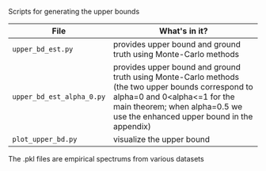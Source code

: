 Scripts for generating the upper bounds  

File | What's in it?
--- | ---
`upper_bd_est.py` | provides upper bound and ground truth using Monte-Carlo methods  
`upper_bd_est_alpha_0.py` | provides upper bound and ground truth using Monte-Carlo methods (the two upper bounds correspond to alpha=0 and 0<alpha<=1 for the main theorem; when alpha=0.5 we use the enhanced upper bound in the appendix)  
`plot_upper_bd.py` | visualize the upper bound  

The .pkl files are empirical spectrums from various datasets  
